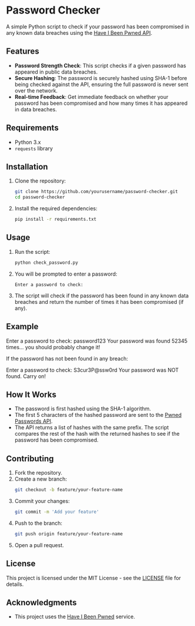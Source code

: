 # Password Checker

A simple Python script to check if your password has been compromised in any known data breaches using the [Have I Been Pwned API](https://haveibeenpwned.com/API/v3#PwnedPasswords).

## Features

- **Password Strength Check**: This script checks if a given password has appeared in public data breaches.
- **Secure Hashing**: The password is securely hashed using SHA-1 before being checked against the API, ensuring the full password is never sent over the network.
- **Real-time Feedback**: Get immediate feedback on whether your password has been compromised and how many times it has appeared in data breaches.

## Requirements

- Python 3.x
- `requests` library

## Installation

1. Clone the repository:
    ```bash
    git clone https://github.com/yourusername/password-checker.git
    cd password-checker
    ```

2. Install the required dependencies:
    ```bash
    pip install -r requirements.txt
    ```

## Usage

1. Run the script:
    ```bash
    python check_password.py
    ```

2. You will be prompted to enter a password:
    ```
    Enter a password to check: 
    ```

3. The script will check if the password has been found in any known data breaches and return the number of times it has been compromised (if any).

## Example

Enter a password to check: password123 Your password was found 52345 times... you should probably change it!


If the password has not been found in any breach:

Enter a password to check: S3cur3P@ssw0rd Your password was NOT found. Carry on!


## How It Works

- The password is first hashed using the SHA-1 algorithm.
- The first 5 characters of the hashed password are sent to the [Pwned Passwords API](https://haveibeenpwned.com/API/v3#PwnedPasswords).
- The API returns a list of hashes with the same prefix. The script compares the rest of the hash with the returned hashes to see if the password has been compromised.

## Contributing

1. Fork the repository.
2. Create a new branch:
    ```bash
    git checkout -b feature/your-feature-name
    ```
3. Commit your changes:
    ```bash
    git commit -m 'Add your feature'
    ```
4. Push to the branch:
    ```bash
    git push origin feature/your-feature-name
    ```
5. Open a pull request.

## License

This project is licensed under the MIT License - see the [LICENSE](LICENSE) file for details.

## Acknowledgments

- This project uses the [Have I Been Pwned](https://haveibeenpwned.com/) service.
